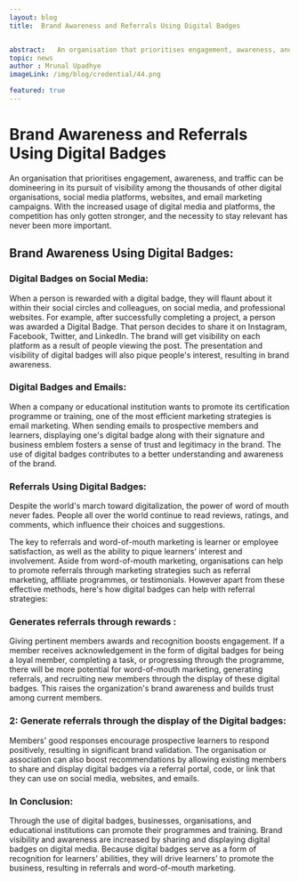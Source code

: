 ```yaml
---
layout: blog
title:  Brand Awareness and Referrals Using Digital Badges


abstract:   An organisation that prioritises engagement, awareness, and traffic can be domineering in its pursuit of visibility among the thousands of other digital organisations, social media platforms, websites, and email marketing campaigns. With the increased usage of digital media and platforms, the competition has only gotten stronger, and the necessity to stay relevant has never been more important.
topic: news
author : Mrunal Upadhye
imageLink: /img/blog/credential/44.png

featured: true
---
```


# Brand Awareness and Referrals Using Digital Badges

An organisation that prioritises engagement, awareness, and traffic can be domineering in its pursuit of visibility among the thousands of other digital organisations, social media platforms, websites, and email marketing campaigns. With the increased usage of digital media and platforms, the competition has only gotten stronger, and the necessity to stay relevant has never been more important.

## Brand Awareness Using Digital Badges:

### Digital Badges on Social Media:

When a person is rewarded with a digital badge, they will flaunt about it within their social circles and colleagues, on social media, and professional websites. For example, after successfully completing a project, a person was awarded a Digital Badge. That person decides to share it on Instagram, Facebook, Twitter, and LinkedIn. The brand will get visibility on each platform as a result of people viewing the post. The presentation and visibility of digital badges will also pique people's interest, resulting in brand awareness.

### Digital Badges and Emails:

When a company or educational institution wants to promote its certification programme or training, one of the most efficient marketing strategies is email marketing. When sending emails to prospective members and learners, displaying one's digital badge along with their signature and business emblem fosters a sense of trust and legitimacy in the brand. The use of digital badges contributes to a better understanding and awareness of the brand.

### Referrals Using Digital Badges:

Despite the world's march toward digitalization, the power of word of mouth never fades. People all over the world continue to read reviews, ratings, and comments, which influence their choices and suggestions.

The key to referrals and word-of-mouth marketing is learner or employee satisfaction, as well as the ability to pique learners' interest and involvement. Aside from word-of-mouth marketing, organisations can help to promote referrals through marketing strategies such as referral marketing, affiliate programmes, or testimonials. However apart from these effective methods, here's how digital badges can help with referral strategies:

### Generates referrals through rewards :

Giving pertinent members awards and recognition boosts engagement. If a member receives acknowledgement in the form of digital badges for being a loyal member, completing a task, or progressing through the programme, there will be more potential for word-of-mouth marketing, generating referrals, and recruiting new members through the display of these digital badges. This raises the organization's brand awareness and builds trust among current members.

### 2: Generate referrals through the display of the Digital badges:

Members' good responses encourage prospective learners to respond positively, resulting in significant brand validation. The organisation or association can also boost recommendations by allowing existing members to share and display digital badges via a referral portal, code, or link that they can use on social media, websites, and emails.

### In Conclusion:

Through the use of digital badges, businesses, organisations, and educational institutions can promote their programmes and training. Brand visibility and awareness are increased by sharing and displaying digital badges on digital media. Because digital badges serve as a form of recognition for learners' abilities, they will drive learners’ to promote the business, resulting in referrals and word-of-mouth marketing.



